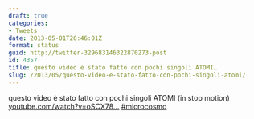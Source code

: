 ```yaml
---
draft: true
categories:
- Tweets
date: 2013-05-01T20:46:01Z
format: status
guid: http://twitter-329683146322870273-post
id: 4357
title: questo video è stato fatto con pochi singoli ATOMI…
slug: /2013/05/questo-video-e-stato-fatto-con-pochi-singoli-atomi/
---
```


questo video è stato fatto con pochi singoli ATOMI (in stop motion) [youtube.com/watch?v=oSCX78…](http://www.youtube.com/watch?v=oSCX78-8-q0) [#microcosmo](http://twitter.com/search?q=%23microcosmo)